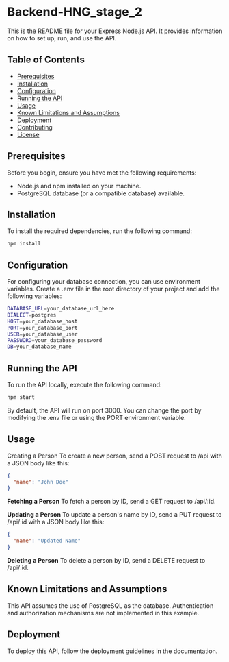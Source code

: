 # Backend-HNG_stage_2

This is the README file for your Express Node.js API. It provides information on how to set up, run, and use the API.

## Table of Contents

- [Prerequisites](#prerequisites)
- [Installation](#installation)
- [Configuration](#configuration)
- [Running the API](#running-the-api)
- [Usage](#usage)
- [Known Limitations and Assumptions](#known-limitations-and-assumptions)
- [Deployment](#deployment)
- [Contributing](#contributing)
- [License](#license)

## Prerequisites

Before you begin, ensure you have met the following requirements:

- Node.js and npm installed on your machine.
- PostgreSQL database (or a compatible database) available.


## Installation

To install the required dependencies, run the following command:

```bash
npm install
```

## Configuration

For configuring your database connection, you can use environment variables. Create a .env file in the root directory of your project and add the following variables:

```bash
DATABASE_URL=your_database_url_here
DIALECT=postgres
HOST=your_database_host
PORT=your_database_port
USER=your_database_user
PASSWORD=your_database_password
DB=your_database_name
```

## Running the API

To run the API locally, execute the following command:

```bash
npm start
```

By default, the API will run on port 3000. You can change the port by modifying the .env file or using the PORT environment variable.

## Usage
Creating a Person
To create a new person, send a POST request to /api with a JSON body like this:

```json
{
  "name": "John Doe"
}
```

**Fetching a Person**
To fetch a person by ID, send a GET request to /api/:id.

**Updating a Person**
To update a person's name by ID, send a PUT request to /api/:id with a JSON body like this:

```json
{
  "name": "Updated Name"
}
```

**Deleting a Person**
To delete a person by ID, send a DELETE request to /api/:id.

## Known Limitations and Assumptions

This API assumes the use of PostgreSQL as the database.
Authentication and authorization mechanisms are not implemented in this example.

## Deployment
To deploy this API, follow the deployment guidelines in the documentation.